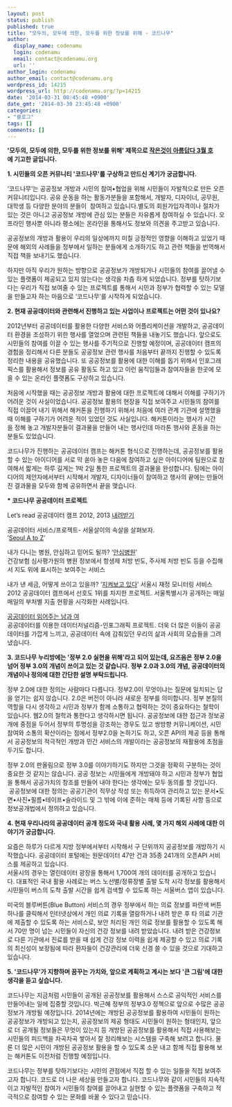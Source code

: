 ```yaml
---
layout: post
status: publish
published: true
title: "모두의, 모두에 의한, 모두를 위한 정보를 위해 - 코드나무"
author:
  display_name: codenamu
  login: codenamu
  email: contact@codenamu.org
  url: ''
author_login: codenamu
author_email: contact@codenamu.org
wordpress_id: 14215
wordpress_url: http://codenamu.org/?p=14215
date: '2014-03-31 08:45:48 +0900'
date_gmt: '2014-03-30 23:45:48 +0900'
categories:
- "블로그"
tags: []
comments: []
---
```

<p><strong>'모두의, 모두에 의한, 모두를 위한 정보를 위해' 제목으로 <strong><a href="http://jaga.or.kr/?p=3498" target="_blank">작은것이 아름답다 3월 호</a>에 </strong>기고한 글입니다.</strong></p>
<p><strong>1. 시민들의 오픈 커뮤니티 '코드나무'를 구상하고 만드신 계기가 궁금합니다.</strong></p>
<p>‘코드나무’는 공공정보 개방과 시민의 참여•협업을 위해 시민들이 자발적으로 만든 오픈 커뮤니티입니다. 공유 운동을 하는 활동가분들을 포함해서, 개발자, 디자이너, 공무원, 대학생 등 다양한 분야의 분들이  참여하고 있습니다.별도의 회원가입자격이나 절차가 있는 것은 아니고 공공정보 개방에 관심 있는 분들은 자유롭게 참여하실 수 있습니다. 오프라인 행사뿐 아니라 평소에는 온라인을 통해서도 정보와 의견을 주고받고 있습니다.</p>
<p>공공정보의 개방과 활용이 우리의 일상에까지 미칠 긍정적인 영향을 이해하고 있었기 때문에 해외의 사례들을 정부에서 일하는 분들에게 소개하기도 하고 관련 책들을 번역해서 직접 책을 보내기도 했습니다.</p>
<p>하지만 아직 우리가 원하는 방향으로 공공정보가 개방되거나 시민들의 참여를 끌어낼 수 있는 플랫폼이 제공되고 있지 않는다는 생각을 차츰 하게 되었습니다. 정부를 탓하기보다는 우리가 직접 보여줄 수 있는 프로젝트를 통해서 시민과 정부가 협력할 수 있는 모델을 만들고자 하는 마음으로 ‘코드나무’를 시작하게 되었습니다.</p>
<p><strong>2. 현재 공공데이터와 관련해서 진행하고 있는 사업이나 프로젝트는 어떤 것이 있나요?</strong></p>
<p>2012년부터 공공데이터를 활용한 다양한 서비스와 어플리케이션을 개발하고, 공공데이터 환경을 조성하기 위한 행사를 열었으며 관련된 책들을 내놓기도 했습니다. 앞으로도 시민들의 참여를 이끌 수 있는 행사를 주기적으로 진행할 예정이며, 공공데이터 캠프의 경험을 정리해서 다른 분들도 공공정보 관련 행사를 처음부터 끝까지 진행할 수 있도록 정리한 내용을 공유했습니다. 또 공공정보를 활용에 대한 이해를 돕기 위해서 인포그래픽스를 활용해서 정보를 공유 활동도 하고 있고 이런 움직임들과 참여자들을 한곳에 모을 수 있는 온라인 플랫폼도 구상하고 있습니다.</p>
<p>처음에 시작했을 때는 공공정보 개방과 활용에 대한 프로젝트에 대해서 이해를 구하기가 어려운 것이 사실이었습니다. 공공정보 활용의 현장을 직접 보여주고 시민들의 참여를 직접 이끌어 내기 위해서 해커톤을 진행하기 위해서 처음에 여러 관계 기관에 설명했을 때 이해를 구하기가 어려운 적이 있었던 것도 사실입니다. 해커톤이라는 행사가 시간을 정해 놓고 개발자분들이 결과물을 만들어 내는 행사인데 마라톤 행사와 혼동을 하는 분들도 있었습니다.</p>
<p>코드나무가 진행하는 공공데이터 캠프는 해커톤 형식으로 진행하는데, 공공정보를 활용할 수 있는 아이디어를 서로 막 쏟아 놓은 다음에 참여하고 싶은 아이디어에 팀원으로 참여해서 짧게는 하루 길게는 1박 2일 통한 프로젝트의 결과물을 완성합니다. 팀에는 아이디어의 제안자에서부터 시작해서 개발자, 디자이너들이 참여하고 행사의 끝에는 만들어진 결과물을 모두와 함께 공유하면서 끝을 맺습니다.</p>
<p><strong>* 코드나무 공공데이터 프로젝트</strong></p>
<p>Let’s read 공공데이터 캠프 2012, 2013 <a href="http://goo.gl/IAug6M" target="_blank">내려받기 </a></p>
<p>공공데이터 서비스/프로젝트- 서울살이의 속살을 살펴보자.<br />
’<a href="http://seoulaz.codenamu.org" target="_blank">Seoul A to Z</a>’</p>
<p>내가 다니는 병원, 안심하고 믿어도 될까? ’<a href=" http://ansim.me" target="_blank">안심병원</a>’<br />
건강보험 심사평가원의 병원 정보에서 항생제 처방 빈도, 주사제 처방 빈도 등을 수집해서 지도 위에 표시하는 보여주는 서비스</p>
<p>내가 낸 세금, 어떻게 쓰이고 있을까? ’<a href="http://gilstar.com/watcher/" target="_blank">지켜보고 있다</a>’ 서울시 재정 모니터링 서비스<br />
2012 공공데이터 캠프에서 선호도 1위를 차지한 프로젝트. 서울특별시가 공개하는 매일매일의 부처별 지출 현황을 시각화한 사례입니다.</p>
<p><a href="http://codenamu.org/blog/category/project/read-public-data/" target="_blank">공공데이터 읽어주는 남과 여</a><br />
공공데이터를 이용한 데이터저널리즘-인포그래픽 프로젝트. 더욱 더 많은 이들이 공공데이터를 가깝게 느끼고, 공공데이터 속에 감춰있던 우리의 삶과 사회의 모습들을 그려냈습니다.</p>
<p><strong>3. 코드나무 누리방에는 '정부 2.0 실현을 위해'라고 되어 있는데, 요즈음은 정부 2.0을 넘어 정부 3.0의 개념이 쓰이고 있는 것 같습니다. 정부 2.0과 3.0의 개념, 공공데이터의 개념이나 정의에 대한 간단한 설명 부탁드립니다.</strong></p>
<p>정부 2.0에 대한 정의는 사람마다 다릅니다. 정부2.0이 무엇이냐는 질문에 일치되는 답을 얻기는 쉽지 않습니다. 2.0은 버전이 아니라 새로운 정부를 의미합니다. 정부 본질의 역할을 다시 생각하고 시민과 정부가 함께 소통하고 협력하는 것이 중요하다는 철학이 있습니다. 웹2.0의 철학과 통한다고 생각하시면 됩니다. 공공정보에 대한 접근과 정보공개에 중점을 두어서 정부의 투명성을 강조하는 경우도 있고 쌍방향 커뮤니케이션, 시민 참여와 소통의 확산이라는 점에서 정부2.0을 논하기도 하고, 오픈 API의 제공 등을 통해서 공공정보의 적극적인 개방과 민간 서비스의 개발이라는 공공정보의 재활용에 초점을 두기도 합니다.</p>
<p>정부 2.0의 판올림으로 정부 3.0를 이야기하기도 하지만 그것을 정확히 구분하는 것이 중요한 것 같지는 않습니다. 공공 정보는 시민들에게 개방돼야 하고 시민과 정부가 협업을 통해서 공공가치의 창조를 만들어 내야 한다는 생각에는 모두 동의를 할 것입니다.  공공정보에 대한 정의는 공공기관이 직무상 작성 또는 취득하여 관리하고 있는 문서•도면•사진•필름•테이프•슬라이드 및 그 밖에 이에 준하는 매체 등에 기록된 사항 등으로 정보공개법에서 정의하고 있습니다.</p>
<p><strong>4. 현재 우리나라의 공공데이터 공개 정도와 국내 활용 사례, 몇 가지 해외 사례에 대한 이야기가 궁금합니다.</strong></p>
<p>요즘은 하루가 다르게 지방 정부에서부터 시작해서 구 단위까지 공공정보를 개방하기 시작했습니다. 공공데이터 포털에는 원문데이터 47만 건과 35종 241개의 오픈API 서비스를 제공하고 있습니다.<br />
서울시의 경우는 열린데이터 광장을 통해서 1,700여 개의 데이터를 공개하고 있습니다. 대표적인 국내 활용 사례로는 버스 노선별/정류장별 출발 도착 시각 정보를 활용해서 시민들이 버스의 도착 출발 시간을 쉽게 검색할 수 있도록 하는 서울버스 앱이 있습니다.</p>
<p>미국의 블루버튼(Blue Button) 서비스의 경우 정부에서 하는 의료 정보를 파란색 버튼 하나를 클릭해서 인터넷상에서 개인 의료 기록을 열람하거나 내려 받은 후 타 의료 기관에 제출할 수 있도록 하는 서비스로, 보안 처리된 개인 의료 정보를 활용할 수 있도록 해서 70만 명이 넘는 시민들이 자신의 건강 정보를 내려 받았습니다. 내려 받은 건강정보로 다른 기관에서 진료를 받을 때 쉽게 건강 정보 이력을 쉽게 제공할 수 있고 의료 기록의 최신성이 보장됨에 따라 환자들이 건강관리에 더욱 신경 쓸 수 있을 것으로 기대하고 있습니다.</p>
<p><strong>5. '코드나무'가 지향하며 꿈꾸는 가치와, 앞으로 계획하고 계시는 보다 '큰 그림'에 대한 생각을 듣고 싶습니다.</strong></p>
<p>코드나무는 지금처럼 시민들이 공개된 공공정보를 활용해서 스스로 공익적인 서비스를 만들어내는 일에 집중할 것입니다. 박근혜 정부의 정부3.0 정책으로 앞으로 수많은 공공정보가 개방될 예정입니다. 2014년에는 개방된 공공정보를 활용하여 시민들이 원하는 공공정보가 개방되고 있는지, 공공정보의 제공 형태도 시민들이 원하는 형태인지, 앞으로 더 공개될 정보들은 무엇이 있는지 등 개방된 공공정보를 활용해서 직접 사용해보는 시민들의 피드백을 차곡차곡 쌓아서 잘 정리해보는 시스템을 구축해 보려고 합니다. 물론 더 많은 시민이 개방된 공공정보 활용을 할 수 있도록 소문 내고 함께 직접 활용해 보는 해커톤도 이전처럼 진행할 예정입니다.</p>
<p>코드나무는 정부를 탓하기보다는 시민의 관점에서 직접 할 수 있는 일들을 직접 보여주고자 합니다. 코드로 더 나은 세상을 만들고자 합니다. 코드나무와 같이 시민들의 지속적이고 자발적인 참여가 시민들의 참여를 끌어내고 실현할 수 있는 플랫폼을 구축하고 적극적으로 참여할 수 있는 문화를 바꿀 수 있다고 믿습니다.</p>
